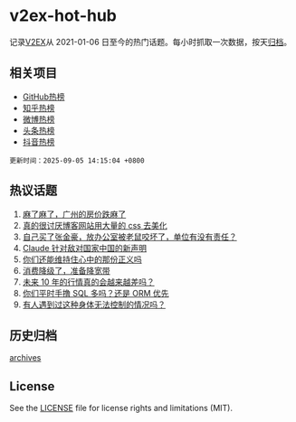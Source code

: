 # v2ex-hot-hub

 记录[V2EX](https://www.v2ex.com/)从 2021-01-06 日至今的热门话题。每小时抓取一次数据，按天[归档](archives)。
 
 ## 相关项目

- [GitHub热榜](https://github.com/snaildev/github-hot-hub)
- [知乎热榜](https://github.com/snaildev/zhihu-hot-hub)
- [微博热榜](https://github.com/snaildev/weibo-hot-hub)
- [头条热榜](https://github.com/snaildev/toutiao-hot-hub)
- [抖音热榜](https://github.com/snaildev/douyin-hot-hub)


 `更新时间：2025-09-05 14:15:04 +0800`

## 热议话题

1. [麻了麻了，广州的房价跌麻了](https://www.v2ex.com/t/1157069)
1. [真的很讨厌博客网站用大量的 css 去美化](https://www.v2ex.com/t/1157094)
1. [自己买了张金豪，放办公室被老鼠咬坏了，单位有没有责任？](https://www.v2ex.com/t/1157209)
1. [Claude 针对敌对国家中国的新声明](https://www.v2ex.com/t/1157268)
1. [你们还能维持住心中的那份正义吗](https://www.v2ex.com/t/1157250)
1. [消费降级了，准备降宽带](https://www.v2ex.com/t/1157137)
1. [未来 10 年的行情真的会越来越差吗？](https://www.v2ex.com/t/1157259)
1. [你们平时手撸 SQL 多吗？还是 ORM 优先](https://www.v2ex.com/t/1157104)
1. [有人遇到过这种身体无法控制的情况吗？](https://www.v2ex.com/t/1157267)

## 历史归档

[archives](archives)

## License

See the [LICENSE](LICENSE) file for license rights and limitations (MIT).

